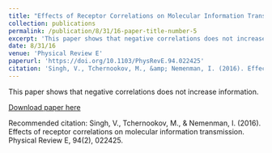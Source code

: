 ```yaml
---
title: "Effects of Receptor Correlations on Molecular Information Transmission. "
collection: publications
permalink: /publication/8/31/16-paper-title-number-5
excerpt: 'This paper shows that negative correlations does not increase information.'
date: 8/31/16
venue: 'Physical Review E'
paperurl: 'https://doi.org/10.1103/PhysRevE.94.022425'
citation: 'Singh, V., Tchernookov, M., &amp; Nemenman, I. (2016). Effects of receptor correlations on molecular information transmission. Physical Review E, 94(2), 022425.'
---
```

This paper shows that negative correlations does not increase information.

[Download paper here](https://doi.org/10.1103/PhysRevE.94.022425)

Recommended citation: Singh, V., Tchernookov, M., & Nemenman, I. (2016). Effects of receptor correlations on molecular information transmission. Physical Review E, 94(2), 022425.